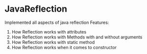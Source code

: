 # JavaReflection
Implemented all aspects of java reflection
Features:
1) How Reflection works with attributes
2) How Reflection works with Methods with and without arguments
3) How Reflection works with static method 
4) How Reflection works when it comes to constructor
